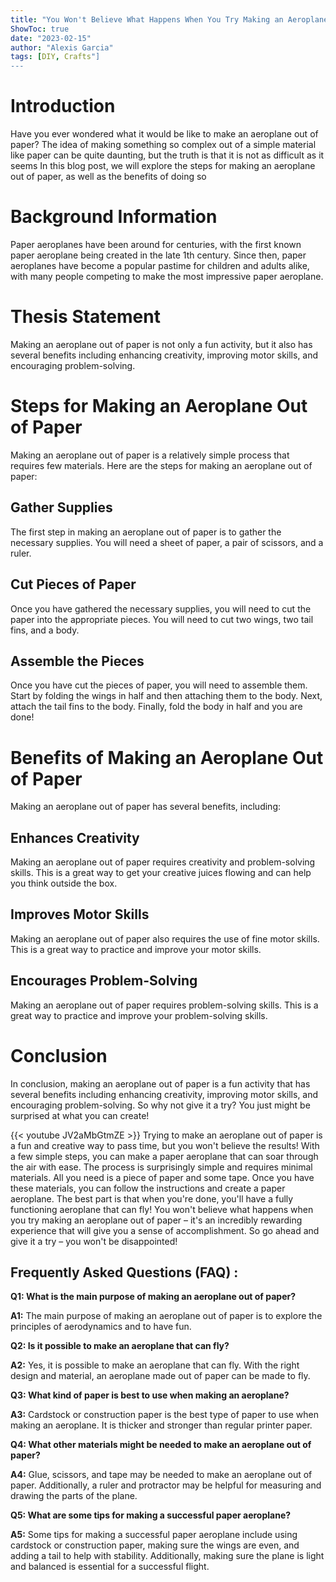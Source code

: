 ```yaml
---
title: "You Won't Believe What Happens When You Try Making an Aeroplane Out of Paper!"
ShowToc: true 
date: "2023-02-15"
author: "Alexis Garcia" 
tags: [DIY, Crafts"]
---
```

# Introduction

Have you ever wondered what it would be like to make an aeroplane out of paper? The idea of making something so complex out of a simple material like paper can be quite daunting, but the truth is that it is not as difficult as it seems In this blog post, we will explore the steps for making an aeroplane out of paper, as well as the benefits of doing so 

# Background Information

Paper aeroplanes have been around for centuries, with the first known paper aeroplane being created in the late 1th century. Since then, paper aeroplanes have become a popular pastime for children and adults alike, with many people competing to make the most impressive paper aeroplane. 

# Thesis Statement

Making an aeroplane out of paper is not only a fun activity, but it also has several benefits including enhancing creativity, improving motor skills, and encouraging problem-solving. 

# Steps for Making an Aeroplane Out of Paper

Making an aeroplane out of paper is a relatively simple process that requires few materials. Here are the steps for making an aeroplane out of paper:

## Gather Supplies

The first step in making an aeroplane out of paper is to gather the necessary supplies. You will need a sheet of paper, a pair of scissors, and a ruler. 

## Cut Pieces of Paper

Once you have gathered the necessary supplies, you will need to cut the paper into the appropriate pieces. You will need to cut two wings, two tail fins, and a body. 

## Assemble the Pieces

Once you have cut the pieces of paper, you will need to assemble them. Start by folding the wings in half and then attaching them to the body. Next, attach the tail fins to the body. Finally, fold the body in half and you are done! 

# Benefits of Making an Aeroplane Out of Paper

Making an aeroplane out of paper has several benefits, including: 

## Enhances Creativity

Making an aeroplane out of paper requires creativity and problem-solving skills. This is a great way to get your creative juices flowing and can help you think outside the box. 

## Improves Motor Skills

Making an aeroplane out of paper also requires the use of fine motor skills. This is a great way to practice and improve your motor skills. 

## Encourages Problem-Solving

Making an aeroplane out of paper requires problem-solving skills. This is a great way to practice and improve your problem-solving skills. 

# Conclusion

In conclusion, making an aeroplane out of paper is a fun activity that has several benefits including enhancing creativity, improving motor skills, and encouraging problem-solving. So why not give it a try? You just might be surprised at what you can create!

{{< youtube JV2aMbGtmZE >}} 
Trying to make an aeroplane out of paper is a fun and creative way to pass time, but you won't believe the results! With a few simple steps, you can make a paper aeroplane that can soar through the air with ease. The process is surprisingly simple and requires minimal materials. All you need is a piece of paper and some tape. Once you have these materials, you can follow the instructions and create a paper aeroplane. The best part is that when you're done, you'll have a fully functioning aeroplane that can fly! You won't believe what happens when you try making an aeroplane out of paper – it's an incredibly rewarding experience that will give you a sense of accomplishment. So go ahead and give it a try – you won't be disappointed!

## Frequently Asked Questions (FAQ) :
**Q1: What is the main purpose of making an aeroplane out of paper?**

**A1:** The main purpose of making an aeroplane out of paper is to explore the principles of aerodynamics and to have fun.

**Q2: Is it possible to make an aeroplane that can fly?**

**A2:** Yes, it is possible to make an aeroplane that can fly. With the right design and material, an aeroplane made out of paper can be made to fly.

**Q3: What kind of paper is best to use when making an aeroplane?**

**A3:** Cardstock or construction paper is the best type of paper to use when making an aeroplane. It is thicker and stronger than regular printer paper.

**Q4: What other materials might be needed to make an aeroplane out of paper?**

**A4:** Glue, scissors, and tape may be needed to make an aeroplane out of paper. Additionally, a ruler and protractor may be helpful for measuring and drawing the parts of the plane.

**Q5: What are some tips for making a successful paper aeroplane?**

**A5:** Some tips for making a successful paper aeroplane include using cardstock or construction paper, making sure the wings are even, and adding a tail to help with stability. Additionally, making sure the plane is light and balanced is essential for a successful flight.



